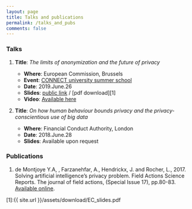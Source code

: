 ```yaml
---
layout: page
title: Talks and publications
permalink: /talks_and_pubs
comments: false
---
```


### Talks

1. **Title**: _The limits of anonymization and the future of privacy_
	- **Where**: European Commission, Brussels
	- **Event**: [CONNECT university summer school](https://ec.europa.eu/digital-single-market/en/news/connect-university-summer-school-2019-cybersecurity-age-digital-transformation)
	- **Date**: 2019.June.26
	- **Slides**: [public link](https://docs.google.com/presentation/d/1xZZREf9hxIfa0rCjmM29U_zjgQtmLpACCdp4rFgqqxY/edit?usp=sharing) / [pdf download][1] 
	- **Video**: [Available here](https://youtu.be/gVcgD8TNM70?t=5647)

2. **Title**: _On how human behaviour bounds privacy and the privacy-conscientious use of big data_
	- **Where**: Financial Conduct Authority, London
	- **Date**: 2018.June.28
	- **Slides**: Available upon request

### Publications

1. de Montjoye Y.A, , Farzanehfar, A., Hendrickx, J. and Rocher, L., 2017. Solving artificial intelligence’s privacy problem. Field Actions Science Reports. The journal of field actions, (Special Issue 17), pp.80-83. [Available online](https://journals.openedition.org/factsreports/4494).



[1]:{{ site.url }}/assets/download/EC_slides.pdf
